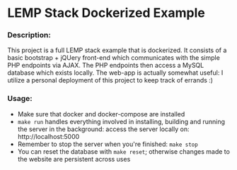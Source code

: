 # LEMP Stack Dockerized Example


### Description:
This project is a full LEMP stack example that is dockerized.  It consists of a basic bootstrap + jQUery front-end which communicates with the simple PHP endpoints via AJAX.  The PHP endpoints then access a MySQL database which exists locally.  The web-app is actually somewhat useful: I utilize a personal deployment of this project to keep track of errands :)

### Usage:
* Make sure that docker and docker-compose are installed
* ` make run ` handles everything involved in installing, building and running the server in the background: access the server locally on: http://localhost:5000
* Remember to stop the server when you're finished: ` make stop `
* You can reset the database with ` make reset `; otherwise changes made to the website are persistent across uses
